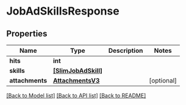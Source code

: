 # JobAdSkillsResponse


## Properties
Name | Type | Description | Notes
------------ | ------------- | ------------- | -------------
**hits** | **int** |  | 
**skills** | [**[SlimJobAdSkill]**](SlimJobAdSkill.md) |  | 
**attachments** | [**AttachmentsV3**](AttachmentsV3.md) |  | [optional] 

[[Back to Model list]](../README.md#documentation-for-models) [[Back to API list]](../README.md#documentation-for-api-endpoints) [[Back to README]](../README.md)



